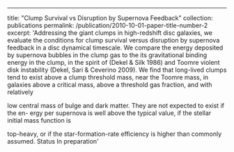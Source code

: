 ---
title: "Clump Survival vs Disruption by Supernova Feedback"
collection: publications
permalink: /publication/2010-10-01-paper-title-number-2
excerpt: 'Addressing the giant clumps in high-redshift disc galaxies, we evaluate the conditions for clump survival versus disruption by supernova feedback in a disc dynamical timescale. We compare the energy deposited by supernova bubbles in the clump gas to the its gravitational binding energy in the clump, in the spirit of (Dekel & Silk 1986) and Toomre violent disk instability (Dekel, Sari & Ceverino 2009). We find that long-lived clumps tend to exist above a clump threshold mass, near the Toomre mass, in galaxies above a critical mass, above a threshold gas fraction, and with relatively

low central mass of bulge and dark matter. They are not expected to exist if the en-
ergy per supernova is well above the typical value, if the stellar initial mass function is

top-heavy, or if the star-formation-rate efficiency is higher than commonly assumed.
Status In preparation'
